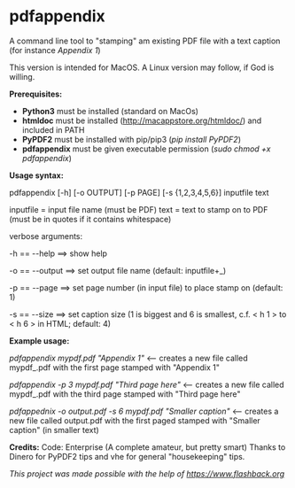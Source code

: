 # pdfappendix
A command line tool to "stamping" am existing PDF file with a text caption (for instance *Appendix 1*)

This version is intended for MacOS. A Linux version may follow, if God is willing.

**Prerequisites:**
* **Python3**  must be installed (standard on MacOs)
* **htmldoc** must be installed (http://macappstore.org/htmldoc/) and included in PATH
* **PyPDF2** must be installed with pip/pip3 (*pip install PyPDF2*) 
* **pdfappendix** must be given executable permission (*sudo chmod +x pdfappendix*)

**Usage syntax:**

pdfappendix [-h] [-o OUTPUT] [-p PAGE] [-s {1,2,3,4,5,6}] inputfile text

inputfile = input file name (must be PDF)
text = text to stamp on to PDF (must be in quotes if it contains whitespace)

verbose arguments:

-h == --help ==> show help

-o == --output ==> set output file name (default: inputfile+_)

-p == --page ==> set page number (in input file) to place stamp on (default: 1)

-s == --size ==> set caption size (1 is biggest and 6 is smallest, c.f. < h 1 > to < h 6 > in HTML; default: 4)

**Example usage:**

*pdfappendix mypdf.pdf "Appendix 1"* <-- creates a new file called mypdf_.pdf with the first page stamped with "Appendix 1"

*pdfappendix -p 3 mypdf.pdf "Third page here"* <-- creates a new file called mypdf_.pdf with the third page stamped with "Third page here"

*pdfappednix -o output.pdf -s 6 mypdf.pdf "Smaller caption"* <-- creates a new file called output.pdf with the first paged stamped with "Smaller caption" (in smaller text)

**Credits:**
Code: Enterprise (A complete amateur, but pretty smart)
Thanks to Dinero for PyPDF2 tips and vhe for general "housekeeping" tips.

*This project was made possible with the help of https://www.flashback.org*
